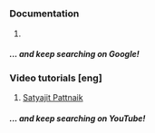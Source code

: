 # []()
### Documentation
1. []()
##### ... and keep searching on Google!
### Video tutorials [eng]
1. [Satyajit Pattnaik](https://www.youtube.com/watch?v=xDTgziqNwSQ)
##### ... and keep searching on YouTube!